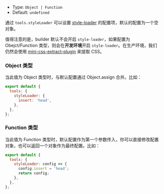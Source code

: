 - Type: `Object | Function`
- Default: `undefined`

通过 `tools.styleLoader` 可以设置 [style-loader](https://github.com/webpack-contrib/style-loader) 的配置项，默认的配置为一个空对象。

值得注意的是，builder 默认不会开启 `style-loader`，如果配置为 Obejct/Function 类型，则会在**开发环境**开启 `style-loader`。在生产环境，我们仍然会使用 [mini-css-extract-plugin](#tools-cssextract) 来提取 CSS。

### Object 类型

当此值为 Object 类型时，与默认配置通过 Object.assign 合并。比如：

```js
export default {
  tools: {
    styleLoader: {
      insert: 'head',
    },
  },
};
```

### Function 类型

当此值为 Function 类型时，默认配置作为第一个参数传入，你可以直接修改配置对象，也可以返回一个对象作为最终配置。比如：

```js
export default {
  tools: {
    styleLoader: config => {
      config.insert = 'head';
      return config;
    },
  },
};
```
